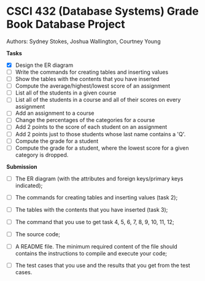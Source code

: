 # CSCI 432 (Database Systems) Grade Book Database Project 
Authors: Sydney Stokes, Joshua Wallington, Courtney Young

**Tasks** 
- [X] Design the ER diagram
- [ ] Write the commands for creating tables and inserting values
- [ ] Show the tables with the contents that you have inserted
- [ ] Compute the average/highest/lowest score of an assignment
- [ ] List all of the students in a given course
- [ ] List all of the students in a course and all of their scores on every assignment
- [ ] Add an assignment to a course
- [ ] Change the percentages of the categories for a course
- [ ] Add 2 points to the score of each student on an assignment
- [ ] Add 2 points just to those students whose last name contains a 'Q'.
- [ ] Compute the grade for a student
- [ ] Compute the grade for a student, where the lowest score for a given category is dropped.

**Submission**
- [ ] The ER diagram (with the attributes and foreign keys/primary keys indicated);
- [ ] The commands for creating tables and inserting values (task 2);
- [ ] The tables with the contents that you have inserted (task 3);
- [ ] The command that you use to get task 4, 5, 6, 7, 8, 9, 10, 11, 12;
- [ ] The source code;
- [ ] A README file. The minimum required content of the file should contains the instructions to compile and execute your code;
- [ ] The test cases that you use and the results that you get from the test cases.

